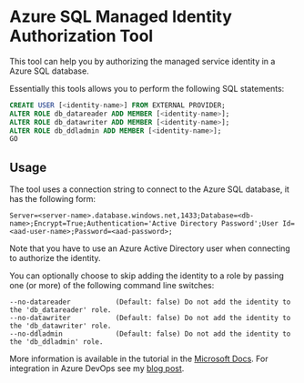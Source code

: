 # Azure SQL Managed Identity Authorization Tool

This tool can help you by authorizing the managed service identity in a Azure SQL database.

Essentially this tools allows you to perform the following SQL statements:
```sql
CREATE USER [<identity-name>] FROM EXTERNAL PROVIDER;
ALTER ROLE db_datareader ADD MEMBER [<identity-name>];
ALTER ROLE db_datawriter ADD MEMBER [<identity-name>];
ALTER ROLE db_ddladmin ADD MEMBER [<identity-name>];
GO
```

## Usage
The tool uses a connection string to connect to the Azure SQL database, it has the following form:
```
Server=<server-name>.database.windows.net,1433;Database=<db-name>;Encrypt=True;Authentication='Active Directory Password';User Id=<aad-user-name>;Password=<aad-password>;
```
Note that you have to use an Azure Active Directory user when connecting to authorize the identity.

You can optionally choose to skip adding the identity to a role by passing one (or more) of the following command line switches:
```
--no-datareader           (Default: false) Do not add the identity to the 'db_datareader' role.
--no-datawriter           (Default: false) Do not add the identity to the 'db_datawriter' role.
--no-ddladmin             (Default: false) Do not add the identity to the 'db_ddladmin' role.
```

More information is available in the tutorial in the [Microsoft Docs](https://docs.microsoft.com/en-us/azure/app-service/app-service-web-tutorial-connect-msi#use-managed-identity-connectivity).
For integration in Azure DevOps see my [blog post](https://www.jvandertil.nl/posts/2019-12-22_authorizingmanagedserviceidentityazuresql/).
